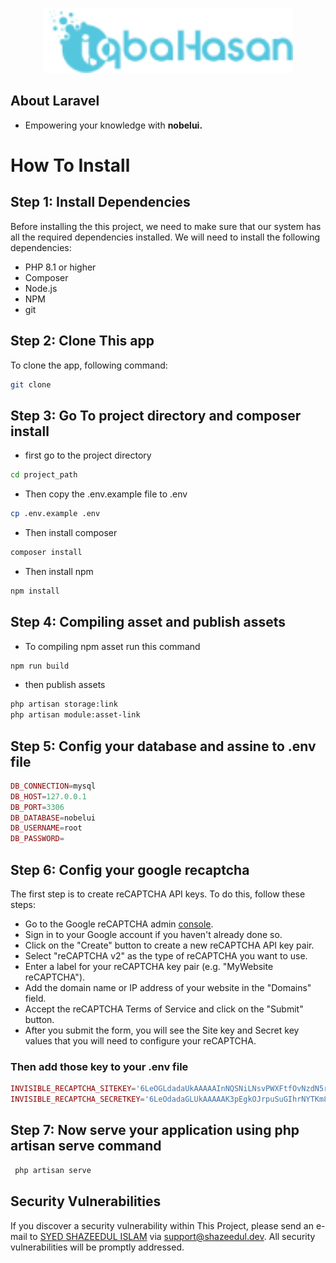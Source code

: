 <p align="center">
<a href="https://shazeedul.dev target="_blank"><img src="./resources/assets/admin-assets/images/logo.png" width="400" alt="Laravel Logo"></a>
</p>

## About Laravel

-   Empowering your knowledge with <b>nobelui.</b>

# How To Install

## Step 1: Install Dependencies

Before installing the this project, we need to make sure that our system has all the required dependencies installed. We will need to install the following dependencies:

-   PHP 8.1 or higher
-   Composer
-   Node.js
-   NPM
-   git

## Step 2: Clone This app

To clone the app, following command:

```bash
git clone
```

## Step 3: Go To project directory and composer install

-   first go to the project directory

```bash
cd project_path
```

-   Then copy the .env.example file to .env

```bash
cp .env.example .env
```

-   Then install composer

```bash
composer install
```

-   Then install npm

```bash
npm install
```

## Step 4: Compiling asset and publish assets

-   To compiling npm asset run this command

```bash
npm run build
```

-   then publish assets

```bash
php artisan storage:link
php artisan module:asset-link
```

## Step 5: Config your database and assine to .env file

```php
DB_CONNECTION=mysql
DB_HOST=127.0.0.1
DB_PORT=3306
DB_DATABASE=nobelui
DB_USERNAME=root
DB_PASSWORD=
```

## Step 6: Config your google recaptcha

The first step is to create reCAPTCHA API keys. To do this, follow these steps:

-   Go to the Google reCAPTCHA admin <a href="https://www.google.com/recaptcha/">console</a>.
-   Sign in to your Google account if you haven't already done so.
-   Click on the "Create" button to create a new reCAPTCHA API key pair.
-   Select "reCAPTCHA v2" as the type of reCAPTCHA you want to use.
-   Enter a label for your reCAPTCHA key pair (e.g. "MyWebsite reCAPTCHA").
-   Add the domain name or IP address of your website in the "Domains" field.
-   Accept the reCAPTCHA Terms of Service and click on the "Submit" button.
-   After you submit the form, you will see the Site key and Secret key values that you will need to configure your reCAPTCHA.

### Then add those key to your .env file

```php
INVISIBLE_RECAPTCHA_SITEKEY='6LeOGLdadaUkAAAAAInNQSNiLNsvPWXFtfOvNzdN5rCi'
INVISIBLE_RECAPTCHA_SECRETKEY='6LeOdadaGLUkAAAAAK3pEgkOJrpuSuGIhrNYTKm8XGKR'
```

## Step 7: Now serve your application using php artisan serve command

```bash
 php artisan serve
```

## Security Vulnerabilities

If you discover a security vulnerability within This Project, please send an e-mail to <a href="https://shazeedul.dev" target="_blank">SYED SHAZEEDUL ISLAM</a> via [support@shazeedul.dev](mailto:support@shazeedul.dev). All security vulnerabilities will be promptly addressed.
